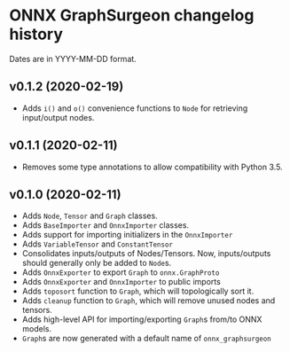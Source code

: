 # ONNX GraphSurgeon changelog history

Dates are in YYYY-MM-DD format.

## v0.1.2 (2020-02-19)
- Adds `i()` and `o()` convenience functions to `Node` for retrieving input/output nodes.

## v0.1.1 (2020-02-11)
- Removes some type annotations to allow compatibility with Python 3.5.

## v0.1.0 (2020-02-11)
- Adds `Node`, `Tensor` and `Graph` classes.
- Adds `BaseImporter` and `OnnxImporter` classes.
- Adds support for importing initializers in the `OnnxImporter`
- Adds `VariableTensor` and `ConstantTensor`
- Consolidates inputs/outputs of Nodes/Tensors. Now, inputs/outputs should generally only be added to `Node`s.
- Adds `OnnxExporter` to export `Graph` to `onnx.GraphProto`
- Adds `OnnxExporter` and `OnnxImporter` to public imports
- Adds `toposort` function to `Graph`, which will topologically sort it.
- Adds `cleanup` function to `Graph`, which will remove unused nodes and tensors.
- Adds high-level API for importing/exporting `Graph`s from/to ONNX models.
- `Graph`s are now generated with a default name of `onnx_graphsurgeon`
